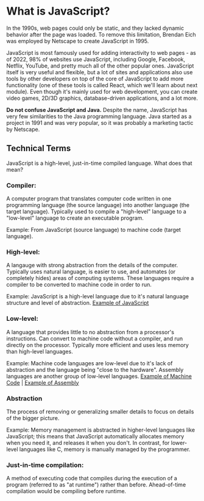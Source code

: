 # What is JavaScript?

In the 1990s, web pages could only be static, and they lacked dynamic behavior after the page was loaded. To remove this limitation, Brendan Eich was employed by Netscape to create JavaScript in 1995.

JavaScript is most famously used for adding interactivity to web pages - as of 2022, 98% of websites use JavaScript, including Google, Facebook, Netflix, YouTube, and pretty much all of the other popular ones. JavaScript itself is very useful and flexible, but a lot of sites and applications also use tools by other developers on top of the core of JavaScript to add more functionality (one of these tools is called React, which we'll learn about next module). Even though it's mainly used for web development, you can create video games, 2D/3D graphics, database-driven applications, and a lot more.

**Do not confuse JavaScript and Java.** Despite the name, JavaScript has very few similarities to the Java programming language. Java started as a project in 1991 and was very popular, so it was probably a marketing tactic by Netscape.

## Technical Terms

JavaScript is a high-level, just-in-time compiled language. What does that mean?

### Compiler: 
A computer program that translates computer code written in one programming language (the source language) into another language (the target language). Typically used to compile a "high-level" language to a "low-level" language to create an executable program. 

Example: From JavaScript (source language) to machine code (target language).

### High-level: 
A langauge with strong abstraction from the details of the computer. Typically uses natural language, is easier to use, and automates (or completely hides) areas of computing systems. These languages require a compiler to be converted to machine code in order to run.

Example: JavaScript is a high-level language due to it's natural language structure and level of abstraction. [Example of JavaScript](https://upload.wikimedia.org/wikipedia/commons/a/a4/JavaScript_code.png)

### Low-level: 
A language that provides little to no abstraction from a processor's instructions. Can convert to machine code without a compiler, and run directly on the processor. Typically more efficient and uses less memory than high-level languages.

Example: Machine code languages are low-level due to it's lack of abstraction and the language being "close to the hardware". Assembly languages are another group of low-level languages. [Example of Machine Code](https://upload.wikimedia.org/wikipedia/commons/thumb/c/c0/W65C816S_Machine_Code_Monitor.jpeg/1024px-W65C816S_Machine_Code_Monitor.jpeg) | [Example of Assembly](https://upload.wikimedia.org/wikipedia/commons/thumb/f/f3/Motorola_6800_Assembly_Language.png/800px-Motorola_6800_Assembly_Language.png)

### Abstraction
The process of removing or generalizing smaller details to focus on details of the bigger picture.

Example: Memory management is abstracted in higher-level languages like JavaScript; this means that JavaScript automatically allocates memory when you need it, and releases it when you don't. In contrast, for lower-level languages like C, memory is manually managed by the programmer.

### Just-in-time compilation: 
A method of executing code that compiles during the execution of a program (referred to as "at runtime") rather than before. Ahead-of-time compilation would be compiling before runtime.